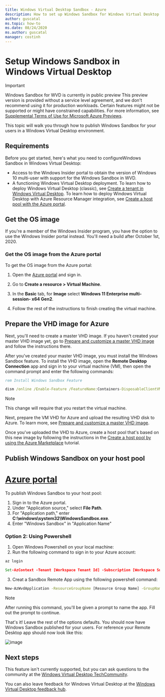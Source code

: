 ```yaml
---
title: Windows Virtual Desktop Sandbox - Azure
description: How to set up Windows Sandbox for Windows Virtual Desktop.
author: guscatal
ms.topic: how-to
ms.date: 08/24/2020
ms.author: guscatal
manager: costinh
---
```

# Setup Windows Sandbox in Windows Virtual Desktop

> [!IMPORTANT]
> Windows Sandbox for WVD is currently in public preview 
> This preview version is provided without a service level agreement, and we don't recommend using it for production workloads. Certain features might not be supported or might have constrained capabilities.
> For more information, see [Supplemental Terms of Use for Microsoft Azure Previews](https://azure.microsoft.com/support/legal/preview-supplemental-terms/).

This topic will walk you through how to publish Windows Sandbox for your users in a Windows Virtual Desktop environment.

## Requirements

Before you get started, here's what you need to configureWindows Sandbox in Windows Virtual Desktop:

- Access to the Windows Insider portal to obtain the version of Windows 10 multi-user with support for the Windows Sandbox in WVD.
- A functioning Windows Virtual Desktop deployment. To learn how to deploy Windows Virtual Desktop (classic), see [Create a tenant in Windows Virtual Desktop](./virtual-desktop-fall-2019/tenant-setup-azure-active-directory.md). To learn how to deploy Windows Virtual Desktop with Azure Resource Manager integration, see [Create a host pool with the Azure portal](./create-host-pools-azure-marketplace.md).

## Get the OS image

If you're a member of the Windows Insider program, you have the option to use the Windows Insider portal instead. You'll need a build after October 1st, 2020.

### Get the OS image from the Azure portal

To get the OS image from the Azure portal:

1. Open the [Azure portal](https://portal.azure.com) and sign in.

2. Go to **Create a resource > Virtual Machine**.

3. In the **Basic** tab, for **Image** select **Windows 11 Enterprise multi-session- x64 Gen2**.

4. Follow the rest of the instructions to finish creating the virtual machine.

## Prepare the VHD image for Azure

Next, you'll need to create a master VHD image. If you haven't created your master VHD image yet, go to [Prepare and customize a master VHD image](set-up-customize-master-image.md) and follow the instructions there.

After you've created your master VHD image, you must install the Windows Sandbox feature. To install the VHD image, open the **Remote Desktop Connection** app and sign in to your virtual machine (VM), then open the command prompt and enter the following commands:

```cmd
rem Install Windows Sandbox Feature

dism /online /Enable-Feature /FeatureName:Containers-DisposableClientVM 

```

>[!NOTE]
>This change will require that you restart the virtual machine.

Next, prepare the VM VHD for Azure and upload the resulting VHD disk to Azure. To learn more, see [Prepare and customize a master VHD image](set-up-customize-master-image.md).

Once you've uploaded the VHD to Azure, create a host pool that's based on this new image by following the instructions in the [Create a host pool by using the Azure Marketplace](create-host-pools-azure-marketplace.md) tutorial.

## Publish Windows Sandbox on your host pool
# [Azure portal](#tab/azure)
To publish Windows Sandbox to your host pool:

1. Sign in to the Azure portal.
2. Under "Application source," select **File Path**.
3. For "Application path," enter **C:\windows\system32\WindowsSandbox.exe**.
3. Enter "Windows Sandbox" in "Application Name"

### Option 2: Using Powershell
1.  Open Windows Powershell on your local machine:
2.  Run the following command to sign in to your Azure account:
```cmd
az login

Set-AzContext -Tenant [Workspace Tenant Id] -Subscription [Workspace Subscription Id]
```
3.  Creat a Sandbox Remote App using the following powershell command:
```cmd
New-AzWvdApplication -ResourceGroupName [Resource Group Name] -GroupName [Application Group Name] -FilePath 'C:\windows\system32\WindowsSandbox.exe' -IconIndex 0 -IconPath 'C:\windows\system32\WindowsSandbox.exe' -CommandLineSetting 'Allow' -ShowInPortal:$true -SubscriptionId [Workspace Subscription Id]
```

>[!NOTE]
>After running this command, you'll be given a prompt to name the app. Fill out the prompt to continue.

That's it! Leave the rest of the options defaults. You should now have Windows Sandbox published for your users. For reference your Remote Desktop app should now look like this:

![image](https://user-images.githubusercontent.com/106349886/170580444-71f221d8-348c-4124-8e88-94c0275b0f4c.png)

## Next steps

This feature isn't currently supported, but you can ask questions to the community at the [Windows Virtual Desktop TechCommunity](https://techcommunity.microsoft.com/t5/Windows-Virtual-Desktop/bd-p/WindowsVirtualDesktop).

You can also leave feedback for Windows Virtual Desktop at the [Windows Virtual Desktop feedback hub](https://support.microsoft.com/help/4021566/windows-10-send-feedback-to-microsoft-with-feedback-hub-app).
